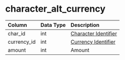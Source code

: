# character_alt_currency

| Column | Data Type | Description |
| :--- | :--- | :--- |
| char_id | int | [Character Identifier](character_data.md) |
| currency_id | int | [Currency Identifier](../../../schema/categories/alternate-currency/alternate_currency.md) |
| amount | int | Amount |

